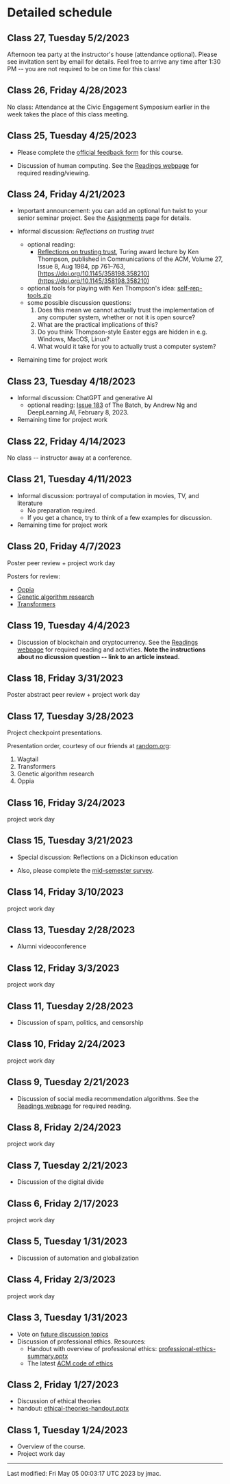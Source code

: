 # Detailed schedule

<!--


## Class 28, Tuesday 5/2/2023

* Informal discussion: *Big ideas in computing*
  - optional reading: The list of recent [Turing award
    winners](https://en.wikipedia.org/wiki/Turing_Award) on
    Wikipedia. In class we will focus on the era 2006-2022.
-->

## Class 27, Tuesday 5/2/2023

Afternoon tea party at the instructor's house (attendance
optional). Please see invitation sent by email for details. Feel free
to arrive any time after 1:30 PM -- you are not required to be on time
for this class!


## Class 26, Friday 4/28/2023

No class: Attendance at the Civic Engagement Symposium earlier in the
week takes the place of this class meeting.


## Class 25, Tuesday 4/25/2023

* Please complete the [official feedback form](https://dickinson.campuslabs.com/courseeval/) for this course.

* Discussion of human computing. See the [Readings
  webpage](../readings.md) for required reading/viewing.


## Class 24, Friday 4/21/2023

* Important announcement: you can add an optional fun twist to your senior seminar project. See the [Assignments](../hw/index.md) page for details.

* Informal discussion: *Reflections on trusting trust*
  - optional reading: 
    *  [Reflections on trusting
    trust](https://dl.acm.org/doi/10.1145/358198.358210), Turing award
    lecture by Ken Thompson, published in Communications of the ACM,
    Volume 27, Issue 8, Aug 1984, pp 761–763,
    [https://doi.org/10.1145/358198.358210](https://doi.org/10.1145/358198.358210)
  - optional tools for playing with Ken Thompson's idea:
    [self-rep-tools.zip](class24/self-rep-tools.zip)
  - some possible discussion questions:
    1. Does this mean we cannot actually trust the implementation of
       any computer system, whether or not it is open source?
    2. What are the practical implications of this?
	3. Do you think Thompson-style Easter eggs are hidden in
       e.g. Windows, MacOS, Linux?
    4. What would it take for you to actually trust a computer system?

* Remaining time for project work

## Class 23, Tuesday 4/18/2023
 
* Informal discussion: ChatGPT and generative AI
  - optional reading: [Issue
    183](https://www.deeplearning.ai/the-batch/issue-183/) of The
    Batch, by Andrew Ng and DeepLearning.AI, February 8, 2023.
* Remaining time for project work

 
## Class 22, Friday 4/14/2023

No class -- instructor away at a conference.

## Class 21, Tuesday 4/11/2023

* Informal discussion: portrayal of computation in movies, TV, and literature
  - No preparation required.
  - If you get a chance, try to think of a few examples for discussion.
* Remaining time for project work

## Class 20, Friday 4/7/2023

Poster peer review + project work day

Posters for review:
* [Oppia](class20/Oppia_CESPosterDraft.pdf)
* [Genetic algorithm research](class20/ShakerCheckPosterDraft.pptx)
* [Transformers](class20/transformers.pptx)


## Class 19, Tuesday 4/4/2023

* Discussion of blockchain and cryptocurrency. See the [Readings
  webpage](../readings.md) for required reading and activities. **Note
  the instructions about no dicussion question -- link to an article
  instead.**


## Class 18, Friday 3/31/2023

Poster abstract peer review + project work day

## Class 17, Tuesday 3/28/2023

Project checkpoint presentations.

Presentation order, courtesy of our friends at [random.org](https://www.random.org/lists/):
1. Wagtail
1. Transformers
1. Genetic algorithm research
1. Oppia


## Class 16, Friday 3/24/2023

project work day



## Class 15, Tuesday 3/21/2023

* Special discussion: Reflections on a Dickinson education

* Also, please complete the [mid-semester
  survey](https://forms.office.com/r/5iuWEEBxZA).



## Class 14, Friday 3/10/2023

project work day



## Class 13, Tuesday 2/28/2023

* Alumni videoconference


## Class 12, Friday 3/3/2023

project work day



## Class 11, Tuesday 2/28/2023

* Discussion of spam, politics, and censorship


## Class 10, Friday 2/24/2023

project work day

## Class 9, Tuesday 2/21/2023


* Discussion of social media recommendation algorithms. See the
  [Readings webpage](../readings.md) for required reading.


## Class 8, Friday 2/24/2023

project work day


## Class 7, Tuesday 2/21/2023

* Discussion of the digital divide

## Class 6, Friday 2/17/2023

project work day



## Class 5, Tuesday 1/31/2023

* Discussion of automation and globalization


## Class 4, Friday 2/3/2023

project work day


## Class 3, Tuesday 1/31/2023

* Vote on [future discussion topics](class03/future-discussion-topics.docx)
* Discussion of professional ethics. Resources:
  - Handout with overview of professional ethics: [professional-ethics-summary.pptx](class03/professional-ethics-summary.pptx)
  - The latest [ACM code of ethics](https://www.acm.org/code-of-ethics)


## Class 2, Friday 1/27/2023

* Discussion of ethical theories
* handout: [ethical-theories-handout.pptx](class02/ethical-theories-handout.pptx)

## Class 1, Tuesday 1/24/2023

* Overview of the course. 
* Project work day


----
Last modified: Fri May 05 00:03:17 UTC 2023 by jmac.
